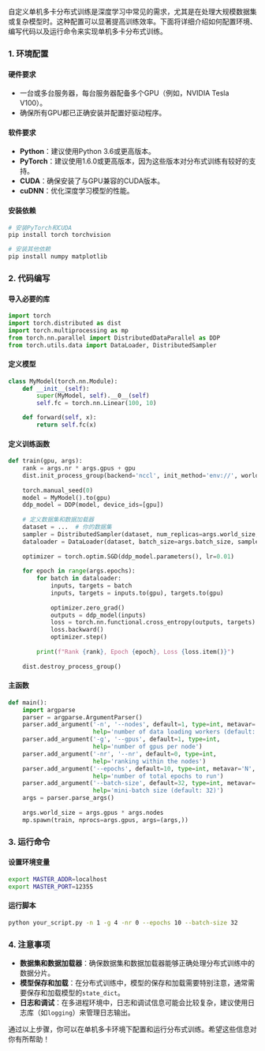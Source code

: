 自定义单机多卡分布式训练是深度学习中常见的需求，尤其是在处理大规模数据集或复杂模型时。这种配置可以显著提高训练效率。下面将详细介绍如何配置环境、编写代码以及运行命令来实现单机多卡分布式训练。

### 1. 环境配置

#### 硬件要求
- 一台或多台服务器，每台服务器配备多个GPU（例如，NVIDIA Tesla V100）。
- 确保所有GPU都已正确安装并配置好驱动程序。

#### 软件要求
- **Python**：建议使用Python 3.6或更高版本。
- **PyTorch**：建议使用1.6.0或更高版本，因为这些版本对分布式训练有较好的支持。
- **CUDA**：确保安装了与GPU兼容的CUDA版本。
- **cuDNN**：优化深度学习模型的性能。

#### 安装依赖
```bash
# 安装PyTorch和CUDA
pip install torch torchvision

# 安装其他依赖
pip install numpy matplotlib
```

### 2. 代码编写

#### 导入必要的库
```python
import torch
import torch.distributed as dist
import torch.multiprocessing as mp
from torch.nn.parallel import DistributedDataParallel as DDP
from torch.utils.data import DataLoader, DistributedSampler
```

#### 定义模型
```python
class MyModel(torch.nn.Module):
    def __init__(self):
        super(MyModel, self).__0__(self)
        self.fc = torch.nn.Linear(100, 10)

    def forward(self, x):
        return self.fc(x)
```

#### 定义训练函数
```python
def train(gpu, args):
    rank = args.nr * args.gpus + gpu
    dist.init_process_group(backend='nccl', init_method='env://', world_size=args.world_size, rank=rank)
  
    torch.manual_seed(0)
    model = MyModel().to(gpu)
    ddp_model = DDP(model, device_ids=[gpu])
  
    # 定义数据集和数据加载器
    dataset = ...  # 你的数据集
    sampler = DistributedSampler(dataset, num_replicas=args.world_size, rank=rank)
    dataloader = DataLoader(dataset, batch_size=args.batch_size, sampler=sampler)
  
    optimizer = torch.optim.SGD(ddp_model.parameters(), lr=0.01)
  
    for epoch in range(args.epochs):
        for batch in dataloader:
            inputs, targets = batch
            inputs, targets = inputs.to(gpu), targets.to(gpu)
          
            optimizer.zero_grad()
            outputs = ddp_model(inputs)
            loss = torch.nn.functional.cross_entropy(outputs, targets)
            loss.backward()
            optimizer.step()
      
        print(f"Rank {rank}, Epoch {epoch}, Loss {loss.item()}")
  
    dist.destroy_process_group()
```

#### 主函数
```python
def main():
    import argparse
    parser = argparse.ArgumentParser()
    parser.add_argument('-n', '--nodes', default=1, type=int, metavar='N',
                        help='number of data loading workers (default: 1)')
    parser.add_argument('-g', '--gpus', default=1, type=int,
                        help='number of gpus per node')
    parser.add_argument('-nr', '--nr', default=0, type=int,
                        help='ranking within the nodes')
    parser.add_argument('--epochs', default=10, type=int, metavar='N',
                        help='number of total epochs to run')
    parser.add_argument('--batch-size', default=32, type=int, metavar='N',
                        help='mini-batch size (default: 32)')
    args = parser.parse_args()
  
    args.world_size = args.gpus * args.nodes
    mp.spawn(train, nprocs=args.gpus, args=(args,))
```

### 3. 运行命令

#### 设置环境变量
```bash
export MASTER_ADDR=localhost
export MASTER_PORT=12355
```

#### 运行脚本
```bash
python your_script.py -n 1 -g 4 -nr 0 --epochs 10 --batch-size 32
```

### 4. 注意事项
- **数据集和数据加载器**：确保数据集和数据加载器能够正确处理分布式训练中的数据分片。
- **模型保存和加载**：在分布式训练中，模型的保存和加载需要特别注意，通常需要保存和加载模型的`state_dict`。
- **日志和调试**：在多进程环境中，日志和调试信息可能会比较复杂，建议使用日志库（如`logging`）来管理日志输出。

通过以上步骤，你可以在单机多卡环境下配置和运行分布式训练。希望这些信息对你有所帮助！